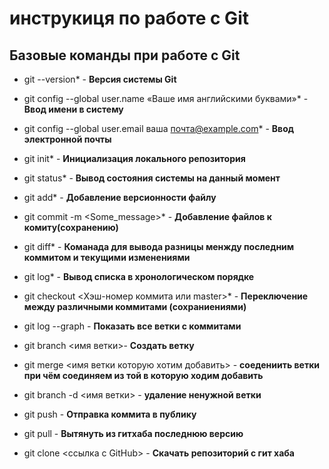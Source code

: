 # инструкиця по работе с Git

## Базовые команды при работе с Git

* git --version*  - **Версия системы Git**

* git config --global user.name «Ваше имя английскими буквами»* - **Ввод имени в систему**

* git config --global user.email ваша почта@example.com* - **Ввод электронной почты**

* git init* - **Инициализация локального репозитория**

* git status* - **Вывод состояния системы на данный момент**

* git add* - **Добавление версионности файлу**

* git commit -m <Some_message>* - **Добавление файлов к комиту(сохранению)**

* git diff* - **Команада для вывода разницы менжду последним коммитом и текущими изменениями**

* git log* - **Вывод списка в хронологическом порядке**

* git checkout <Хэш-номер коммита или master>* - **Переключение между различными коммитами (сохраниениями)**

* git log --graph - **Показать все ветки с коммитами**

* git branch <имя ветки>- **Создать ветку**

* git merge <имя ветки которую хотим добавить> - **соедениить ветки при чём соединяем из той в которую ходим добавить**

* git branch -d <имя ветки> - **удаление ненужной ветки**

* git push - **Отправка коммита в публику**

* git pull - **Вытянуть из гитхаба последнюю версию**

* git clone <ссылка с GitHub> - **Скачать репозиторий с гит хаба**